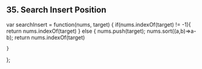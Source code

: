 ## 35. Search Insert Position

var searchInsert = function(nums, target) {
    if(nums.indexOf(target) != -1){
        return nums.indexOf(target)
    }
    else
    {
        nums.push(target);
        nums.sort((a,b)=>a-b);
        return nums.indexOf(target)

    }
};
